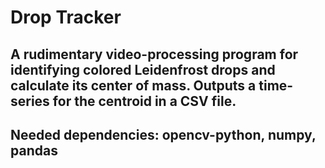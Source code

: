 # Drop Tracker
## A rudimentary video-processing program for identifying colored Leidenfrost drops and calculate its center of mass. Outputs a time-series for the centroid in a CSV file.
## Needed dependencies: opencv-python, numpy, pandas
